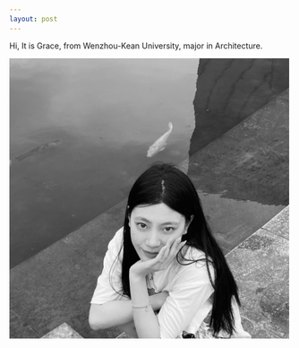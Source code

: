 ```yaml
---
layout: post
---
```



Hi, It is Grace, from Wenzhou-Kean University, major in Architecture.

<img alt="Grace" src="https://github.com/GraceLL00L/ARCH-3105/blob/cd89c24309b1e340635245ff5f9c06dda99b865d/_posts/MME.jpg?raw=true" width="500">

[jekyll-docs]: http://jekyllrb.com/docs/home
[jekyll-gh]:   https://github.com/jekyll/jekyll
[jekyll-talk]: https://talk.jekyllrb.com/
